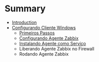 # Summary

* [Introduction](README.md)
* [Configurando Cliente Windows](configuring_client_windows/README.md)
   * [Primeiros Passos](configuring_client_windows/firststeps.md)
   * [Configurando Agente Zabbix](configuring_client_windows/configurando_zabbix_agent.md)
   * [Instalando Agente como Serviço](configuring_client_windows/instalandoagente_como_servico_md.md)
   * Liberando Agente Zabbix no Firewall
   * Rodando Agente Zabbix

